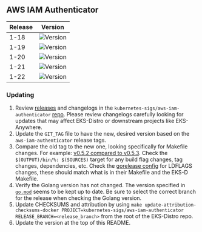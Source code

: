 ## AWS IAM Authenticator

| Release | Version                                                      |
|---------|--------------------------------------------------------------|
| 1-18    | ![Version](https://img.shields.io/badge/version-v0.5.5-blue) |
| 1-19    | ![Version](https://img.shields.io/badge/version-v0.5.5-blue) |
| 1-20    | ![Version](https://img.shields.io/badge/version-v0.5.5-blue) |
| 1-21    | ![Version](https://img.shields.io/badge/version-v0.5.5-blue) |
| 1-22    | ![Version](https://img.shields.io/badge/version-v0.5.5-blue) |


### Updating

1. Review [releases](https://github.com/kubernetes-sigs/aws-iam-authenticator/releases)
   and changelogs in the `kubernetes-sigs/aws-iam-authenticator` 
   [repo](https://github.com/kubernetes-sigs/aws-iam-authenticator). Please
   review changelogs carefully looking for updates that may affect EKS-Distro or
   downstream projects like EKS-Anywhere.
2. Update the `GIT_TAG` file to have the new, desired version based on the 
   `aws-iam-authenticator` release tags.
3. Compare the old tag to the new one, looking specifically for Makefile changes.
   For example:
   [v0.5.2 compared to v0.5.3](https://github.com/kubernetes-sigs/aws-iam-authenticator/compare/v0.5.2...v0.5.3). 
   Check the `$(OUTPUT)/bin/%: $(SOURCES)` target for any build flag changes, tag 
   changes, dependencies, etc. Check the [gorelease config](https://github.com/kubernetes-sigs/aws-iam-authenticator/blob/master/.goreleaser.yaml)
   for LDFLAGS changes, these should match what is in their Makefile and the EKS-D Makefile.
4. Verify the Golang version has not changed. The version specified in
   [`go.mod`](https://github.com/kubernetes-sigs/aws-iam-authenticator/blob/master/go.mod)
   seems to be kept up to date. Be sure to select the correct branch for the 
   release when checking the Golang version.
5. Update CHECKSUMS and attribution by using
   `make update-attribution-checksums-docker PROJECT=kubernetes-sigs/aws-iam-authenticator RELEASE_BRANCH=<release_branch>` 
   from the root of the EKS-Distro repo.
6. Update the version at the top of this README.
